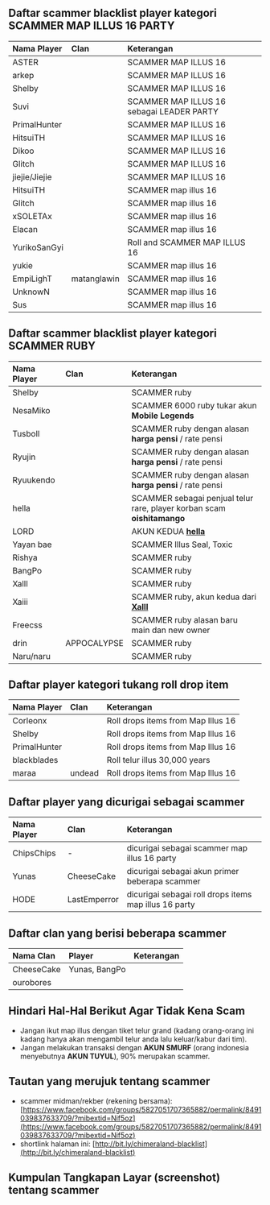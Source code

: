 <!-- include translator.html -->

<h2 id="scammer-map-illus-16">Daftar scammer blacklist player kategori SCAMMER MAP ILLUS 16 PARTY</h2>

| Nama Player | Clan | Keterangan |
| :--- | :--- | :--- |
| ASTER | | SCAMMER MAP ILLUS 16 |
| arkep | | SCAMMER MAP ILLUS 16 |
| Shelby | | SCAMMER MAP ILLUS 16 |
| Suvi | | SCAMMER MAP ILLUS 16 sebagai LEADER PARTY |
| PrimalHunter | | SCAMMER MAP ILLUS 16 |
| HitsuiTH | | SCAMMER MAP ILLUS 16 |
| Dikoo | | SCAMMER MAP ILLUS 16 |
| Glitch | | SCAMMER MAP ILLUS 16 |
| jiejie/Jiejie | | SCAMMER MAP ILLUS 16 |
| HitsuiTH | | SCAMMER map illus 16 |
| Glitch | | SCAMMER map illus 16 |
| xSOLETAx | | SCAMMER map illus 16 |
| Elacan | | SCAMMER map illus 16 |
| YurikoSanGyi | | Roll and SCAMMER MAP ILLUS 16 |
| yukie | | SCAMMER map illus 16 |
| EmpiLighT | matanglawin | SCAMMER map illus 16 |
| UnknowN | | SCAMMER map illus 16 |
| Sus | | SCAMMER map illus 16 |

<h2 id="scammer-ruby">Daftar scammer blacklist player kategori SCAMMER RUBY</h2>

| Nama Player | Clan | Keterangan |
| :--- | :--- | :--- |
| Shelby | | SCAMMER ruby |
| NesaMiko | | SCAMMER 6000 ruby tukar akun **Mobile Legends** |
| Tusboll | | SCAMMER ruby dengan alasan **harga pensi** / rate pensi |
| Ryujin | | SCAMMER ruby dengan alasan **harga pensi** / rate pensi |
| Ryuukendo | | SCAMMER ruby dengan alasan **harga pensi** / rate pensi |
| hella | | SCAMMER sebagai penjual telur rare, player korban scam **oishitamango** |
| LORD | | AKUN KEDUA **[hella](https://www.webmanajemen.com/chimeraland/blacklist-player.html?highlight=hella&scroll=true)** |
| Yayan bae | | SCAMMER Illus Seal, Toxic |
| Rishya | | SCAMMER ruby |
| BangPo | | SCAMMER ruby |
| Xalll | | SCAMMER ruby |
| Xaiii | | SCAMMER ruby, akun kedua dari **[Xalll](https://www.webmanajemen.com/chimeraland/blacklist-player.html?highlight=Xalll&scroll=true)** |
| Freecss | | SCAMMER ruby alasan baru main dan new owner |
| drin | APPOCALYPSE | SCAMMER ruby |
| Naru/naru | | SCAMMER ruby |

<h2 id="tukang-roll">Daftar player kategori tukang roll drop item</h2>

| Nama Player | Clan | Keterangan |
| :--- | :--- | :--- |
| Corleonx | | Roll drops items from Map Illus 16 |
| Shelby | | Roll drops items from Map Illus 16 |
| PrimalHunter | | Roll drops items from Map Illus 16 |
| blackblades | | Roll telur illus 30,000 years |
| maraa | undead | Roll drops items from Map Illus 16 |

## Daftar player yang dicurigai sebagai scammer

| Nama Player | Clan | Keterangan |
| :--- | :--- | :--- |
| ChipsChips | - | dicurigai sebagai scammer map illus 16 party |
| Yunas | CheeseCake | dicurigai sebagai akun primer beberapa scammer |
| HODE | LastEmperror | dicurigai sebagai roll drops items map illus 16 party |

## Daftar clan yang berisi beberapa scammer
| Nama Clan | Player | Keterangan |
| :--- | :--- | :--- |
| CheeseCake | Yunas, BangPo |
| ourobores | | |

## Hindari Hal-Hal Berikut Agar Tidak Kena Scam
- Jangan ikut map illus dengan tiket telur grand (kadang orang-orang ini kadang hanya akan mengambil telur anda lalu keluar/kabur dari tim).
- Jangan melakukan transaksi dengan **AKUN SMURF** (orang indonesia menyebutnya **AKUN TUYUL**), 90% merupakan scammer.

## Tautan yang merujuk tentang scammer
- scammer midman/rekber (rekening bersama): [https://www.facebook.com/groups/5827051707365882/permalink/8491039837633709/?mibextid=Nif5oz](https://www.facebook.com/groups/5827051707365882/permalink/8491039837633709/?mibextid=Nif5oz)
- shortlink halaman ini: [http://bit.ly/chimeraland-blacklist](http://bit.ly/chimeraland-blacklist)

<h2 id="screenshots">Kumpulan Tangkapan Layar (screenshot) tentang scammer</h2>
<!-- tangkapan.layar -->
